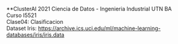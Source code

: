 **ClusterAI 2021
Ciencia de Datos - Ingenieria Industrial UTN BA <br>
Curso I5521 <br>
Clase04: Clasificacion <br>
Dataset Iris: https://archive.ics.uci.edu/ml/machine-learning-databases/iris/iris.data <br>
